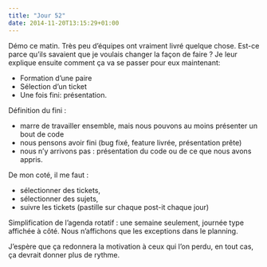 ```yaml
---
title: "Jour 52"
date: 2014-11-20T13:15:29+01:00
---
```


Démo ce matin. Très peu d’équipes ont vraiment livré quelque chose.
Est-ce parce qu’ils savaient que je voulais changer la façon de faire ?
Je leur explique ensuite comment ça va se passer pour eux maintenant:

-   Formation d’une paire
-   Sélection d’un ticket
-   Une fois fini: présentation.

Définition du fini :

-   marre de travailler ensemble, mais nous pouvons au moins présenter
    un bout de code
-   nous pensons avoir fini (bug fixé, feature livrée,
    présentation prête)
-   nous n’y arrivons pas : présentation du code ou de ce que nous
    avons appris.

De mon coté, il me faut :

-   sélectionner des tickets,
-   sélectionner des sujets,
-   suivre les tickets (pastille sur chaque post-it chaque jour)

Simplification de l’agenda rotatif : une semaine seulement, journée type
affichée à côté. Nous n’affichons que les exceptions dans le planning.

J’espère que ça redonnera la motivation à ceux qui l’on perdu, en tout
cas, ça devrait donner plus de rythme.


